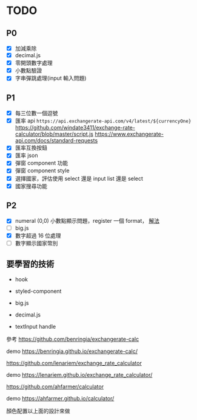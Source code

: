 # TODO

## P0

- [x] 加減乘除
- [x] decimal.js
- [x] 零開頭數字處理
- [x] 小數點驗證
- [x] 字串彈跳處理(input 輸入問題)

## P1

- [x] 每三位數一個逗號
- [x] 匯率 api `https://api.exchangerate-api.com/v4/latest/${currencyOne}` https://github.com/windate3411/exchange-rate-calculator/blob/master/script.js
      https://www.exchangerate-api.com/docs/standard-requests
- [x] 匯率互換按鈕
- [x] 匯率 json
- [x] 彈窗 component 功能
- [x] 彈窗 component style
- [x] 選擇國家，評估使用 select 還是 input list 還是 select
- [x] 國家搜尋功能

## P2

- [x] numeral (0,0) 小數點顯示問題，register 一個 format， [解法](https://stackoverflow.com/questions/63503163/custom-format-in-numeral-js-negative-number-20-to-be-20)
- [ ] big.js
- [x] 數字超過 16 位處理
- [ ] 數字顯示國家幣別

## 要學習的技術

- hook

- styled-component

- big.js

- decimal.js

- textInput handle

參考
https://github.com/benringia/exchangerate-calc

demo https://benringia.github.io/exchangerate-calc/

https://github.com/lenariem/exchange_rate_calculator

demo https://lenariem.github.io/exchange_rate_calculator/

https://github.com/ahfarmer/calculator

demo https://ahfarmer.github.io/calculator/

顏色配置以上面的設計來做
